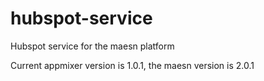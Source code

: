 # hubspot-service
Hubspot service for the maesn platform

Current appmixer version is 1.0.1, the maesn version is 2.0.1
